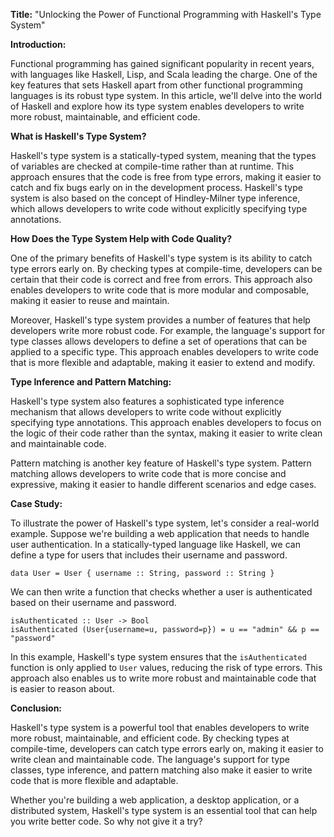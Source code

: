 **Title:** "Unlocking the Power of Functional Programming with Haskell's Type System"

**Introduction:**

Functional programming has gained significant popularity in recent years, with languages like Haskell, Lisp, and Scala leading the charge. One of the key features that sets Haskell apart from other functional programming languages is its robust type system. In this article, we'll delve into the world of Haskell and explore how its type system enables developers to write more robust, maintainable, and efficient code.

**What is Haskell's Type System?**

Haskell's type system is a statically-typed system, meaning that the types of variables are checked at compile-time rather than at runtime. This approach ensures that the code is free from type errors, making it easier to catch and fix bugs early on in the development process. Haskell's type system is also based on the concept of Hindley-Milner type inference, which allows developers to write code without explicitly specifying type annotations.

**How Does the Type System Help with Code Quality?**

One of the primary benefits of Haskell's type system is its ability to catch type errors early on. By checking types at compile-time, developers can be certain that their code is correct and free from errors. This approach also enables developers to write code that is more modular and composable, making it easier to reuse and maintain.

Moreover, Haskell's type system provides a number of features that help developers write more robust code. For example, the language's support for type classes allows developers to define a set of operations that can be applied to a specific type. This approach enables developers to write code that is more flexible and adaptable, making it easier to extend and modify.

**Type Inference and Pattern Matching:**

Haskell's type system also features a sophisticated type inference mechanism that allows developers to write code without explicitly specifying type annotations. This approach enables developers to focus on the logic of their code rather than the syntax, making it easier to write clean and maintainable code.

Pattern matching is another key feature of Haskell's type system. Pattern matching allows developers to write code that is more concise and expressive, making it easier to handle different scenarios and edge cases.

**Case Study:**

To illustrate the power of Haskell's type system, let's consider a real-world example. Suppose we're building a web application that needs to handle user authentication. In a statically-typed language like Haskell, we can define a type for users that includes their username and password.
```
data User = User { username :: String, password :: String }
```
We can then write a function that checks whether a user is authenticated based on their username and password.
```
isAuthenticated :: User -> Bool
isAuthenticated (User{username=u, password=p}) = u == "admin" && p == "password"
```
In this example, Haskell's type system ensures that the `isAuthenticated` function is only applied to `User` values, reducing the risk of type errors. This approach also enables us to write more robust and maintainable code that is easier to reason about.

**Conclusion:**

Haskell's type system is a powerful tool that enables developers to write more robust, maintainable, and efficient code. By checking types at compile-time, developers can catch type errors early on, making it easier to write clean and maintainable code. The language's support for type classes, type inference, and pattern matching also make it easier to write code that is more flexible and adaptable.

Whether you're building a web application, a desktop application, or a distributed system, Haskell's type system is an essential tool that can help you write better code. So why not give it a try?